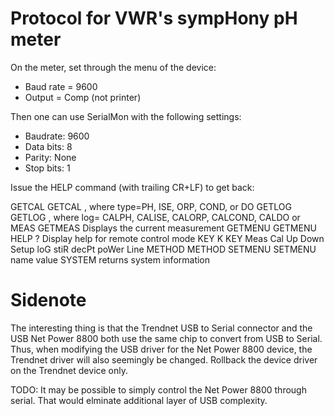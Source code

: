 Protocol for VWR's sympHony pH meter
====================================

On the meter, set through the menu of the device:
  * Baud rate = 9600
  * Output = Comp (not printer)

Then one can use SerialMon with the following settings:
  * Baudrate: 9600
  * Data bits: 8
  * Parity: None
  * Stop bits: 1

Issue the HELP command (with trailing CR+LF) to get back:

GETCAL    GETCAL <type>, where type=PH, ISE, ORP, COND, or DO
GETLOG    GETLOG <log>, where log= CALPH, CALISE, CALORP, CALCOND, CALDO or MEAS
GETMEAS   Displays the current measurement
GETMENU   GETMENU <name>
HELP ?    Display help for remote control mode 
KEY K     KEY <key> Meas Cal Up Down Setup loG stiR decPt poWer Line
METHOD    METHOD
SETMENU   SETMENU name value
SYSTEM    returns system information


Sidenote
========

The interesting thing is that the Trendnet USB to Serial connector and the 
USB Net Power 8800 both use the same chip to convert from USB to Serial. 
Thus, when modifying the USB driver for the Net Power 8800 device, the Trendnet
driver will also seemingly be changed. Rollback the device driver on the 
Trendnet device only.

TODO: It may be possible to simply control the Net Power 8800 through serial.
That would elminate additional layer of USB complexity.
